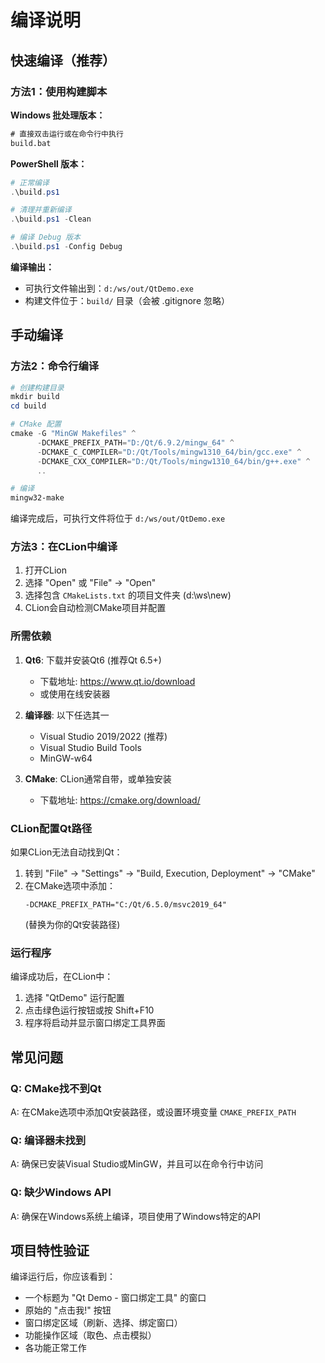 # 编译说明

## 快速编译（推荐）

### 方法1：使用构建脚本
**Windows 批处理版本：**
```cmd
# 直接双击运行或在命令行中执行
build.bat
```

**PowerShell 版本：**
```powershell
# 正常编译
.\build.ps1

# 清理并重新编译
.\build.ps1 -Clean

# 编译 Debug 版本
.\build.ps1 -Config Debug
```

**编译输出：**
- 可执行文件输出到：`d:/ws/out/QtDemo.exe`
- 构建文件位于：`build/` 目录（会被 .gitignore 忽略）

## 手动编译

### 方法2：命令行编译
```powershell
# 创建构建目录
mkdir build
cd build

# CMake 配置
cmake -G "MinGW Makefiles" ^
      -DCMAKE_PREFIX_PATH="D:/Qt/6.9.2/mingw_64" ^
      -DCMAKE_C_COMPILER="D:/Qt/Tools/mingw1310_64/bin/gcc.exe" ^
      -DCMAKE_CXX_COMPILER="D:/Qt/Tools/mingw1310_64/bin/g++.exe" ^
      ..

# 编译
mingw32-make
```

编译完成后，可执行文件将位于 `d:/ws/out/QtDemo.exe`

### 方法3：在CLion中编译
1. 打开CLion
2. 选择 "Open" 或 "File" -> "Open" 
3. 选择包含 `CMakeLists.txt` 的项目文件夹 (d:\ws\new)
4. CLion会自动检测CMake项目并配置

### 所需依赖
1. **Qt6**: 下载并安装Qt6 (推荐Qt 6.5+)
   - 下载地址: https://www.qt.io/download
   - 或使用在线安装器

2. **编译器**: 以下任选其一
   - Visual Studio 2019/2022 (推荐)
   - Visual Studio Build Tools
   - MinGW-w64

3. **CMake**: CLion通常自带，或单独安装
   - 下载地址: https://cmake.org/download/

### CLion配置Qt路径
如果CLion无法自动找到Qt：
1. 转到 "File" -> "Settings" -> "Build, Execution, Deployment" -> "CMake"
2. 在CMake选项中添加：
   ```
   -DCMAKE_PREFIX_PATH="C:/Qt/6.5.0/msvc2019_64"
   ```
   (替换为你的Qt安装路径)

### 运行程序
编译成功后，在CLion中：
1. 选择 "QtDemo" 运行配置
2. 点击绿色运行按钮或按 Shift+F10
3. 程序将启动并显示窗口绑定工具界面

## 常见问题

### Q: CMake找不到Qt
A: 在CMake选项中添加Qt安装路径，或设置环境变量 `CMAKE_PREFIX_PATH`

### Q: 编译器未找到
A: 确保已安装Visual Studio或MinGW，并且可以在命令行中访问

### Q: 缺少Windows API
A: 确保在Windows系统上编译，项目使用了Windows特定的API

## 项目特性验证
编译运行后，你应该看到：
- 一个标题为 "Qt Demo - 窗口绑定工具" 的窗口
- 原始的 "点击我!" 按钮
- 窗口绑定区域（刷新、选择、绑定窗口）
- 功能操作区域（取色、点击模拟）
- 各功能正常工作